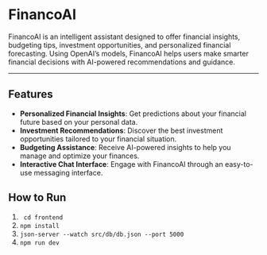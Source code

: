 # FinancoAI

FinancoAI is an intelligent assistant designed to offer financial insights, budgeting tips, investment opportunities, and personalized financial forecasting. Using OpenAI’s models, FinancoAI helps users make smarter financial decisions with AI-powered recommendations and guidance.

---

## Features

- **Personalized Financial Insights**: Get predictions about your financial future based on your personal data.
- **Investment Recommendations**: Discover the best investment opportunities tailored to your financial situation.
- **Budgeting Assistance**: Receive AI-powered insights to help you manage and optimize your finances.
- **Interactive Chat Interface**: Engage with FinancoAI through an easy-to-use messaging interface.

## How to Run
1. ``` cd frontend```
2. ``` npm install ```
3. ``` json-server --watch src/db/db.json --port 5000 ```
4. ``` npm run dev ```
